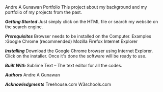 Andre A Gunawan Portfolio
This project about my background and my portfolio of my projects from the past.

***Getting Started***
Just simply click on the HTML file or search my website on the search engine.

***Prerequisites***
Browser needs to be installed on the Computer.
Examples :Google Chrome (recommended)
Mozilla Firefox
Internet Explorer

***Installing***
Download the Google Chrome browser using Internet Explorer.
Click on the installer.
Once it's done the software will be ready to use.

***Built With***
 Sublime Text – The text editor for all the codes.

***Authors***
Andre A Gunawan

***Acknowledgments***
Treehouse.com
W3schools.com
